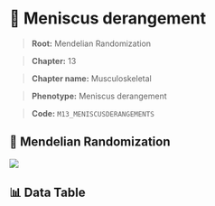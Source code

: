 # 🧪 Meniscus derangement

> **Root:** Mendelian Randomization

> **Chapter:** 13  

> **Chapter name:** Musculoskeletal

> **Phenotype:** Meniscus derangement  

> **Code:** `M13_MENISCUSDERANGEMENTS`

## 🧬 Mendelian Randomization  

<img src="/MR/Figures/Forward/M13_MENISCUSDERANGEMENTS.png"/>

## 📊 Data Table

<CsvTableMRF src="/public/MR/Data/Forward/M13_MENISCUSDERANGEMENTS.csv"/>
